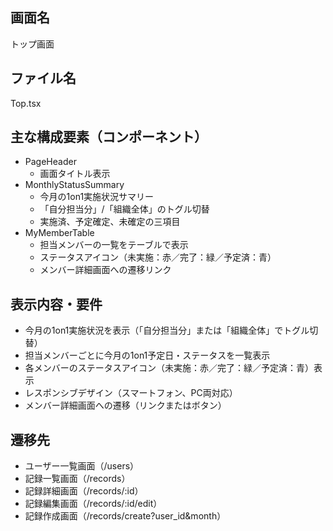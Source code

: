 ## 画面名
トップ画面

## ファイル名
Top.tsx

## 主な構成要素（コンポーネント）
- PageHeader
    - 画面タイトル表示
- MonthlyStatusSummary
    - 今月の1on1実施状況サマリー
    - 「自分担当分」/「組織全体」のトグル切替
    - 実施済、予定確定、未確定の三項目
- MyMemberTable
    - 担当メンバーの一覧をテーブルで表示
    - ステータスアイコン（未実施：赤／完了：緑／予定済：青）
    - メンバー詳細画面への遷移リンク

## 表示内容・要件
- 今月の1on1実施状況を表示（「自分担当分」または「組織全体」でトグル切替）
- 担当メンバーごとに今月の1on1予定日・ステータスを一覧表示
- 各メンバーのステータスアイコン（未実施：赤／完了：緑／予定済：青）表示
- レスポンシブデザイン（スマートフォン、PC両対応）
- メンバー詳細画面への遷移（リンクまたはボタン）

## 遷移先
- ユーザー一覧画面（/users）
- 記録一覧画面（/records）
- 記録詳細画面（/records/:id）
- 記録編集画面（/records/:id/edit）
- 記録作成画面（/records/create?user_id&month）